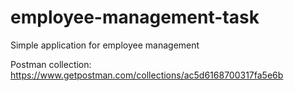 # employee-management-task
Simple application for employee management

Postman collection: https://www.getpostman.com/collections/ac5d6168700317fa5e6b
